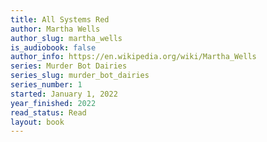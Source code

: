 ```yaml
---
title: All Systems Red
author: Martha Wells
author_slug: martha_wells
is_audiobook: false
author_info: https://en.wikipedia.org/wiki/Martha_Wells
series: Murder Bot Dairies
series_slug: murder_bot_dairies
series_number: 1
started: January 1, 2022
year_finished: 2022
read_status: Read
layout: book
---
```

